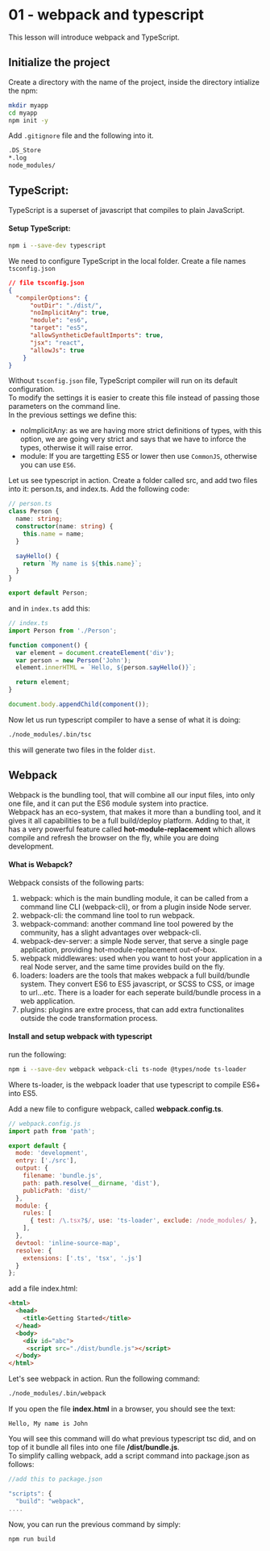 # 01 - webpack and typescript

This lesson will introduce webpack and TypeScript.


## Initialize the project ##
Create a directory with the name of the project, inside the directory intialize the npm:
```sh
mkdir myapp
cd myapp
npm init -y
```
  

Add `.gitignore` file and the following into it.  

```sh
.DS_Store
*.log
node_modules/
```

 

## TypeScript:
TypeScript is a superset of javascript that compiles to plain JavaScript.


#### Setup TypeScript:

```sh
npm i --save-dev typescript
```
We need to configure TypeScript in the local folder. Create a file names `tsconfig.json`

```json
// file tsconfig.json
{
  "compilerOptions": {
      "outDir": "./dist/",
      "noImplicitAny": true,
      "module": "es6",
      "target": "es5",
      "allowSyntheticDefaultImports": true,
      "jsx": "react",
      "allowJs": true
    }
}
```
Without `tsconfig.json` file, TypeScript compiler will run on its default configuration.  
To modify the settings it is easier to create this file instead of passing those parameters on the command line.  
In the previous settings we define this:  

* noImplicitAny: as we are having more strict definitions of types, with this option, we are going very strict and says that we have to inforce the types, otherwise it will raise error.
* module: If you are targetting ES5 or lower then use `CommonJS`, otherwise you can use `ES6`.  


Let us see typescript in action. Create a folder called src, and add two files into it: person.ts, and index.ts.
Add the following code:

```typescript
// person.ts
class Person {
  name: string;
  constructor(name: string) {
    this.name = name;
  }

  sayHello() {
    return `My name is ${this.name}`;
  }
}

export default Person;
```

and in `index.ts` add this:
```typescript
// index.ts
import Person from './Person';

function component() {
  var element = document.createElement('div');
  var person = new Person('John');
  element.innerHTML = `Hello, ${person.sayHello()}`;

  return element;
}

document.body.appendChild(component());
```


Now let us run typescript compiler to have a sense of what it is doing:  

```sh
./node_modules/.bin/tsc
```

this will generate two files in the folder `dist`.  


## Webpack ##

Webpack is the bundling tool, that will combine all our input files, into only one file, and it can put the ES6 module system into practice.  
Webpack has an eco-system, that makes it more than a bundling tool, and it gives it all capabilities to be a full build/deploy platform.  Adding to that, it has a very powerful feature called **hot-module-replacement** which allows compile and refresh the browser on the fly, while you are doing development.  


#### What is Webapck? ####
Webpack consists of the following parts:  

1. webpack: which is the main bundling module, it can be called from a command line CLI (webpack-cli), or from a plugin inside Node server.
2. webpack-cli: the command line tool to run webpack.
3. webpack-command: another command line tool powered by the community, has a slight advantages over webpack-cli.
4. webpack-dev-server: a simple Node server, that serve a single page application, providing hot-module-replacement out-of-box.  
5. webpack middlewares: used when you want to host your application in a real Node server, and the same time provides build on the fly.
6. loaders: loaders are the tools that makes webpack a full build/bundle system. They convert ES6 to ES5 javascript, or SCSS to CSS, or image to url...etc. There is a loader for each seperate build/bundle process in a web application.
7. plugins: plugins are extre process, that can add extra functionalites outside the code transformation process.

#### Install and setup webpack with typescript ####

run the following:  

```sh
npm i --save-dev webpack webpack-cli ts-node @types/node ts-loader
```

Where ts-loader, is the webpack loader that use typescript to compile ES6+ into ES5.

Add a new file to configure webpack, called **webpack.config.ts**.


```js
// webpack.config.js
import path from 'path';

export default {
  mode: 'development',
  entry: ['./src'],
  output: {
    filename: 'bundle.js',
    path: path.resolve(__dirname, 'dist'),
    publicPath: 'dist/'
  },
  module: {
    rules: [
      { test: /\.tsx?$/, use: 'ts-loader', exclude: /node_modules/ },
    ],
  },
  devtool: 'inline-source-map',
  resolve: {
    extensions: ['.ts', 'tsx', '.js']
  }
};
```

add a file index.html:

```html
<html>
  <head>
    <title>Getting Started</title>
  </head>
  <body>
    <div id="abc">
     <script src="./dist/bundle.js"></script> 
  </body>
</html>
```

Let's see webpack in action. Run the following command:

```sh
./node_modules/.bin/webpack
```


If you open the file **index.html** in a browser, you should see the text: 
```
Hello, My name is John
```

You will see this command will do what previous typescript tsc did, and on top of it bundle all files into one file **/dist/bundle.js**.  
To simplify calling webpack, add a script command into package.json as follows:

```js
//add this to package.json

"scripts": {
  "build": "webpack",
....
```

Now, you can run the previous command by simply:

```sh
npm run build
```
